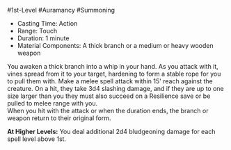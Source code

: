 #1st-Level #Auramancy #Summoning
 
- Casting Time: Action
- Range: Touch
- Duration: 1 minute
- Material Components: A thick branch or a medium or heavy wooden weapon  

You awaken a thick branch into a whip in your hand. As you attack with it, vines spread from it to your target, hardening to form a stable rope for you to pull them with. Make a melee spell attack within 15' reach against the creature. On a hit, they take 3d4 slashing damage, and if they are up to one size larger than you they must also succeed on a Resilience save or be pulled to melee range with you.  
When you hit with the attack or when the duration ends, the branch or weapon return to their original form.
 
**At Higher Levels:** You deal additional 2d4 bludgeoning damage for each spell level above 1st.
